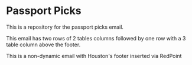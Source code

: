 # Passport Picks

This is a repository for the passport picks email.  

This email has two rows of 2 tables columns followed by one row with a 3 table column above the footer.  

This is a non-dynamic email with Houston's footer inserted via RedPoint 
